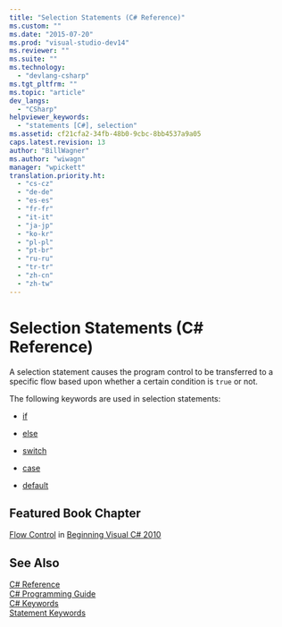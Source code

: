 ```yaml
---
title: "Selection Statements (C# Reference)"
ms.custom: ""
ms.date: "2015-07-20"
ms.prod: "visual-studio-dev14"
ms.reviewer: ""
ms.suite: ""
ms.technology: 
  - "devlang-csharp"
ms.tgt_pltfrm: ""
ms.topic: "article"
dev_langs: 
  - "CSharp"
helpviewer_keywords: 
  - "statements [C#], selection"
ms.assetid: cf21cfa2-34fb-48b0-9cbc-8bb4537a9a05
caps.latest.revision: 13
author: "BillWagner"
ms.author: "wiwagn"
manager: "wpickett"
translation.priority.ht: 
  - "cs-cz"
  - "de-de"
  - "es-es"
  - "fr-fr"
  - "it-it"
  - "ja-jp"
  - "ko-kr"
  - "pl-pl"
  - "pt-br"
  - "ru-ru"
  - "tr-tr"
  - "zh-cn"
  - "zh-tw"
---
```

# Selection Statements (C# Reference)
A selection statement causes the program control to be transferred to a specific flow based upon whether a certain condition is `true` or not.  
  
 The following keywords are used in selection statements:  
  
-   [if](../../../csharp\language-reference\keywords/if-else.md)  
  
-   [else](../../../csharp\language-reference\keywords/if-else.md)  
  
-   [switch](../../../csharp\language-reference\keywords/switch.md)  
  
-   [case](../../../csharp\language-reference\keywords/switch.md)  
  
-   [default](../../../csharp\language-reference\keywords/switch.md)  
  
## Featured Book Chapter  
 [Flow Control](http://go.microsoft.com/fwlink/?LinkId=221229) in [Beginning Visual C# 2010](http://go.microsoft.com/fwlink/?LinkId=221214)  
  
## See Also  
 [C# Reference](../../../csharp\language-reference/index.md)   
 [C# Programming Guide](../../../csharp\programming-guide/index.md)   
 [C# Keywords](../../../csharp\language-reference\keywords/index.md)   
 [Statement Keywords](../../../csharp\language-reference\keywords/statement-keywords.md)